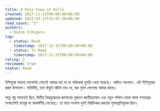 ```yaml
---
title: A Pale View of Hills
created: 2017-11-21T00:00:00+06:00
updated: 2023-03-17T15:07:38+06:00
read_count: "1"
authors:
  - Kazuo Ishiguro
log:
  - status: Read
    timestamp: 2017-12-31T00:00:00+06:00
  - status: To Read
    timestamp: 2017-11-21T00:00:00+06:00
rating: 2
reviewed: true
status: Read
---
```

ইশিগুরো সাহেব নোবেলটা পেতেই আমার মত যা তা পাঠকেরা হুমড়ি খেয়ে পড়েছে। আমিও পড়লাম। এটা ইশিগুরোর প্রথম উপন্যাস। নাতিদীর্ঘ, তবে বাঁধুনি আঁটো তাও না, বরং দুর্বল লেগেছে আমার কাছে।  
  
গল্পে গল্প সামান্যই ছিল, দ্বিতীয় বিশ্বযুদ্ধোত্তর জাপানের পুরাতন জাতীয়তাবাদ এবং নতুন পশ্চিম থেকে আসা গণতন্ত্রের সংঘাতটাই যতদূর যা আকর্ষণীয় লেগেছে। তা বাদে সংলাপ খুবই বিরক্তিকর রকমের পুনরাবৃত্তিমূলক ছিল।
